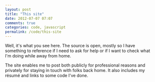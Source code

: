 ```yaml
---
layout: post
title: "This site"
date: 2012-07-07 07:07
comments: true
categories: code, javascript
permalink: /code/this-site
---
```


Well, it's what you see here. The source is open, mostly so I have something to
reference if I need to ask for help or if I want to check what I'm doing while
away from home.

The site enables me to post both publicly for professional reasons and privately
for staying in touch with folks back home. It also includes my résumé and links
to some code I've done.
